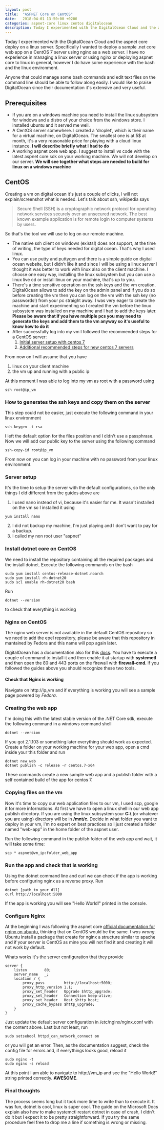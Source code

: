 ```yaml
---
layout: post
title:  "ASPNET Core on CentOS"
date:   2018-04-01 13:50:00 +0200
categories: aspnet-core linux centos digitalocean
description: Today I experimented with the DigitalOcean Cloud and the aspnet core deploy on a linux server. Specifically I wanted to deploy a sample .net core web app on a CentOS 7 server using nginx as a web server.
---
```

Today I experimented with the DigitalOcean Cloud and the aspnet core deploy on a linux server. Specifically I wanted to deploy a sample .net core web app on a CentOS 7 server using nginx as a web server. I have no experience in managing a linux server or using nginx or deploying aspnet core to linux in general, however I do have some experience with the bash and the linux environment. 

Anyone that could manage some bash commands and edit text files on the command line should be able to follow along easily. I would like to praise DigitalOcean since their documentation it's extensive and very useful.

## Prerequisites

* If you are on a windows machine you need to install the linux subsystem for windows and a distro of your choice from the windows store. I installed ubuntu and it served me well.
* A CentOS server somewhere. I created a 'droplet', which is their name for a virtual machine, on DigitalOcean. The smallest one is at 5$ at month, it's a very reasonable price for playing with a cloud linux instance. **I will describe briefly what I had to do**
* A working aspnet core web app. I suggest to install vs code with the latest aspnet core sdk on your working machine. We will not develop on our server. **We will see together what steps are needed to build for linux on a windows machine**

## CentOS

Creating a vm on digital ocean it's just a couple of clicks, I will not explain/screenshot what is needed. Let's talk about ssh, wikipedia says 

>Secure Shell (SSH) is a cryptographic network protocol for operating network services securely over an unsecured network. The best known example application is for remote login to computer systems by users.

So that's the tool we will use to log on our remote machine. 
* The native ssh client on windows (exists!) does not support, at the time of writing, the type of keys needed for digital ocean. That's why I used linux.
*  You can use putty and puttygen and there is a simple guide on digital ocean website, but I didn't like it and since I will be using a linux server I thought it was better to work with linux also on the client machine. I choose one easy way, installing the linux subsystem but you can use a linux live cd or install linux on your machine, that's up to you.
* There's a time sensitive operation on the ssh keys and the vm creation. DigitalOcean allows to add the key on the admin panel and if you do so before creating the vm then you can log on the vm with the ssh key (no passwords!) from your pc straight away. I was very eager to create the machine and start experimenting so I created the vm before the linux subsystem was installed on my machine and I had to add the keys later. **Please be aware that if you have multiple pcs you may need to generate the keys and add them to the vm anyway so it's useful to know how to do it**
* After successfully log into my vm I followed the recommended steps for a CentOS server:
    1. [Initial server setup with centos 7](https://www.digitalocean.com/community/tutorials/initial-server-setup-with-centos-7 "Initial server setup with centos 7") 
    2. [Additional recommended steps for new centos 7 servers](https://www.digitalocean.com/community/tutorials/additional-recommended-steps-for-new-centos-7-servers "Additional recommended steps for new centos 7 servers")

From now on I will assume that you have
1. linux on your client machine
2. the vm up and running with a public ip

At this moment I was able to log into my vm as root with a password using 
```
ssh root@ip_vm
```

### How to generates the ssh keys and copy them on the server
This step could not be easier, just execute the following command in your linux environment
```
ssh-keygen -t rsa
```
I left the default option for the files position and I didn't use a passphrase. Now we will add our public key to the server using the following command
```
ssh-copy-id root@ip_vm
```
From now on you can log in your machine with no password from your linux environment.

### Server setup

It's the time to setup the server with the default configurations, so the only things I did different from the guides above are
1. I used nano instead of vi, because it's easier for me. It wasn't installed on the vm so I installed it using
```
yum install nano
```
2. I did not backup my machine, I'm just playing and I don't want to pay for a backup.
3. I called my non root user "aspnet"

### Install dotnet core on CentOS
We need to install the repository containing all the required packages and the install dotnet. Execute the following commands on the bash

```
sudo yum install centos-release-dotnet.noarch
sudo yum install rh-dotnet20
sudo scl enable rh-dotnet20 bash
```
Run
```
dotnet --version
```
to check that everything is working

### Nginx on CentOS

The nginx web server is not available in the default CentOS repository so we need to add the epel repository, please be aware that this repository in mantained by Fedora and this name will pop again later.

DigitalOcean has a documentation also for this [docs](https://www.digitalocean.com/community/tutorials/how-to-install-nginx-on-centos-7). You have to execute a couple of command to install it and then enable it at startup with **systemctl** and then open the 80 and 443 ports on the firewall with **firewall-cmd**. If you followed the guides above you should recognize these two tools.

#### Check that Nginx is working

Navigate on http://ip_vm and if everything is working you will see a sample page powered by *Fedora*.

### Creating the web app

I'm doing this with the latest stable version of the .NET Core sdk, execute the following command in a windows command shell
```
dotnet --version
```
If you got 2.1.103 or something later everything should work as expected. Create a folder on your working machine for your web app, open a cmd inside your this folder and run
```
dotnet new web
dotnet publish -c release -r centos.7-x64
```
These commands create a new sample web app and a publish folder with a self contained build of the app for centos 7.

### Copying files on the vm

Now it's time to copy our web application files to our vm, I used scp, google it for more informations. At first we have to open a linux shell in our web app publish directory. If you are using the linux subsystem your **C:\\** (or whatever you are using) directory will be in **/mnt/c**. Decide in what folder you want to deploy in your vm, I'm no expert on best practices so I just created a folder named "web-app" in the home folder of the aspnet user.

Run the following command in the publish folder of the web app and wait, it will take some time:
```
scp * aspnet@vm_ip:folder_web_app
```

### Run the app and check that is working

Using the dotnet command line and curl we can check if the app is working before configuring nginx as a reverse proxy. Run
```
dotnet [path to your dll]
curl http://localhost:5000
```
If the app is working you will see "Hello World!" printed in the console.

### Configure Nginx

At the beginning I was following the aspnet core [official documentation for nginx on ubuntu](https://docs.microsoft.com/en-us/aspnet/core/host-and-deploy/linux-nginx?tabs=aspnetcore2x), thinking that on CentOS would be the same. *I was wrong.* Ubuntu install a package that create for nginx a structure similar to apache and if your server is CentOS as mine you will not find it and creating it will not work by default. 

Whats works it's the server configuration that they provide
```
server {
    listen        80;
    server_name   _;
    location / {
        proxy_pass         http://localhost:5000;
        proxy_http_version 1.1;
        proxy_set_header   Upgrade $http_upgrade;
        proxy_set_header   Connection keep-alive;
        proxy_set_header   Host $http_host;
        proxy_cache_bypass $http_upgrade;
    }
}
```

Just update the default server configuration in /etc/nginx/nginx.conf with the content above. Last but not least, run
```
sudo setsebool httpd_can_network_connect on
```
or you will get an error. Then, as the documentation suggest, check the config file for errors and, if everythings looks good, reload it
```
sudo nginx -t
sudo nginx -s reload
```
At this point I am able to navigate to http://vm_ip and see the "Hello World!" string printed correctly. **AWESOME.**

### Final thoughts

The process seems long but it took more time to write than to execute it. It was fun, dotnet is cool, linux is super cool. The guide on the Microsoft Docs explain also how to make systemctl restart dotnet in case of crash, I didn't do it but I expect it to be pretty straightforward. If you try the same procedure feel free to drop me a line if something is wrong or missing.